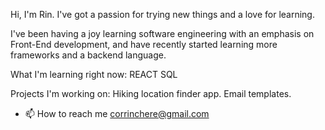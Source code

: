 Hi, I'm Rin. I've got a passion for trying new things and a love for learning. 

I've been having a joy learning software engineering with an emphasis on Front-End development, and have recently started learning more frameworks and a backend language. 

What I'm learning right now: 
          REACT
          SQL

Projects I'm working on: 
          Hiking location finder app. 
          Email templates.

- 📫 How to reach me corrinchere@gmail.com 


